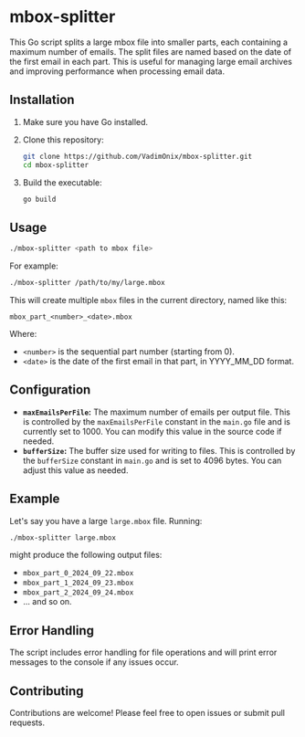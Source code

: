 # mbox-splitter

This Go script splits a large mbox file into smaller parts, each containing a maximum number of emails. The split files are named based on the date of the first email in each part. This is useful for managing large email archives and improving performance when processing email data.

## Installation

1. Make sure you have Go installed.
2. Clone this repository:

   ```bash
   git clone https://github.com/VadimOnix/mbox-splitter.git
   cd mbox-splitter
   ```

3. Build the executable:

   ```bash
   go build
   ```

## Usage

```bash
./mbox-splitter <path to mbox file>
```

For example:

```bash
./mbox-splitter /path/to/my/large.mbox
```

This will create multiple `mbox` files in the current directory, named like this:

`mbox_part_<number>_<date>.mbox`

Where:

- `<number>` is the sequential part number (starting from 0).
- `<date>` is the date of the first email in that part, in YYYY_MM_DD format.

## Configuration

- **`maxEmailsPerFile`:** The maximum number of emails per output file. This is controlled by the `maxEmailsPerFile` constant in the `main.go` file and is currently set to 1000. You can modify this value in the source code if needed.
- **`bufferSize`:** The buffer size used for writing to files. This is controlled by the `bufferSize` constant in `main.go` and is set to 4096 bytes. You can adjust this value as needed.

## Example

Let's say you have a large `large.mbox` file. Running:

```bash
./mbox-splitter large.mbox
```

might produce the following output files:

- `mbox_part_0_2024_09_22.mbox`
- `mbox_part_1_2024_09_23.mbox`
- `mbox_part_2_2024_09_24.mbox`
- ... and so on.

## Error Handling

The script includes error handling for file operations and will print error messages to the console if any issues occur.

## Contributing

Contributions are welcome! Please feel free to open issues or submit pull requests.
